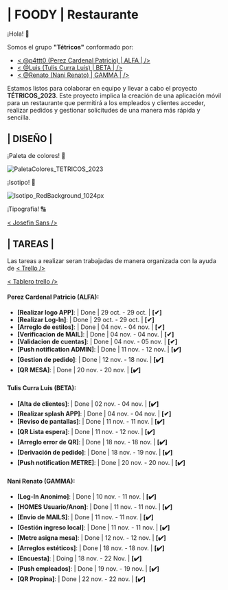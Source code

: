 
# | FOODY | Restaurante

¡Hola! 👋

Somos el grupo **"Tétricos"** conformado por:

- [< @p4ttt0 (Perez Cardenal Patricio) | ALFA | />](https://www.github.com/p4ttt0)
- [< @Luis (Tulis Curra Luis) | BETA | />](https://www.github.com/LuisTulis)
- [< @Renato (Nani Renato) | GAMMA | />](https://www.github.com/renatonani)

Estamos listos para colaborar en equipo y llevar a cabo el proyecto **TÉTRICOS_2023**. Este proyecto implica la creación de una aplicación móvil para un restaurante que permitirá a los empleados y clientes acceder, realizar pedidos y gestionar solicitudes de una manera más rápida y sencilla.

## | DISEÑO |

¡Paleta de colores! 🎨

![PaletaColores_TETRICOS_2023](https://github.com/P4TTT0/TETRICOS_2023/assets/98591487/9b2281aa-0291-4e5c-a82a-72af54c35ca8)

¡Isotipo! 🍔

![Isotipo_RedBackground_1024px](https://github.com/P4TTT0/TETRICOS_2023/assets/98591487/fb7b3608-5f02-49a0-a59d-efbccf2b64dd)

¡Tipografia! 🔠

[< Josefin Sans />](https://fonts.google.com/specimen/Josefin+Sans)

## | TAREAS |

Las tareas a realizar seran trabajadas de manera organizada con la ayuda de [< Trello />](https://trello.com/es)

[< Tablero trello />](https://trello.com/invite/b/wNSLp2hW/ATTIb7f76379161e56423dbe4b25c2323d89BAAC00FA/tetricos2023)

#### Perez Cardenal Patricio (ALFA):
- **[Realizar logo APP]**: | Done | 29 oct. - 29 oct. | **[✔]**
- **[Realizar Log-In]**: | Done | 29 oct. - 29 oct. | **[✔]**
- **[Arreglo de estilos]**: | Done | 04 nov. - 04 nov. | **[✔]**
- **[Verificacion de MAIL]**: | Done | 04 nov. - 04 nov. | **[✔]**
- **[Validacion de cuentas]**: | Done | 04 nov. - 05 nov. | **[✔]**
- **[Push notification ADMIN]**: | Done | 11 nov. - 12 nov. | **[✔️]**
- **[Gestion de pedido]**: | Done | 12 nov. - 18 nov. | **[✔️]**
- **[QR MESA]**: | Done | 20 nov. - 20 nov. | **[✔️]**

#### Tulis Curra Luis (BETA):
- **[Alta de clientes]**: | Done | 02 nov. - 04 nov. | **[✔️]**
- **[Realizar splash APP]**: | Done | 04 nov. - 04 nov. | **[✔]**
- **[Reviso de pantallas]**: | Done | 11 nov. - 11 nov. | **[✔️]**
- **[QR Lista espera]**: | Done | 11 nov. - 12 nov. | **[✔️]**
- **[Arreglo error de QR]**: | Done | 18 nov. - 18 nov. | **[✔️]**
- **[Derivación de pedido]**: | Done | 18 nov. - 19 nov. | **[✔️]**
- **[Push notification METRE]**: | Done | 20 nov. - 20 nov. | **[✔️]**

#### Nani Renato (GAMMA):
- **[Log-In Anonimo]**: | Done | 10 nov. - 11 nov. | **[✔️]**
- **[HOMES Usuario/Anon]**: | Done | 11 nov. - 11 nov. | **[✔️]**
- **[Envio de MAILS]**: | Done | 11 nov. - 11 nov. | **[✔️]**
- **[Gestión ingreso local]**: | Done | 11 nov. - 11 nov. | **[✔️]**
- **[Metre asigna mesa]**: | Done | 12 nov. - 12 nov. | **[✔️]**
- **[Arreglos estéticos]**: | Done | 18 nov. - 18 nov. | **[✔️]**
- **[Encuesta]**: | Doing | 18 nov. -  22 Nov. | **[✔️]**
- **[Push empleados]**: | Done | 19 nov. - 19 nov. | **[✔️]**
- **[QR Propina]**: | Done | 22 nov. - 22 nov. | **[✔️]**
